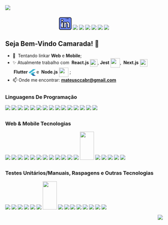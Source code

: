 <div>
    <img src="https://i.imgur.com/3lP9lfP.png" style="max-width: 100%;">
    <h4 dir="auto"> </h4>
    <p align="center" dir="auto>
    <a href="https://www.linkedin.com/in/cabraiz/" rel="nofollow"><img src="https://raw.githubusercontent.com/8bithemant/8bithemant/master/linkedin.png?raw=true" style="width: 40px"></a>
    <img src="https://i.imgur.com/cKCY0l9.png" style="width: 1%"></a>
    <a href="mailto:mateusccabr@gmail.com?subject=Hey%20Mateus!&body=Let's%20Start%3F"><img src="https://i.imgur.com/llyimkr.png" style="width: 40px"></a>
    <img src="https://i.imgur.com/cKCY0l9.png" style="width: 1%"></a>
    <a href="https://www.instagram.com/cabraiz/" rel="nofollow"><img src="https://i.imgur.com/IBxb1Ej.png" style="width: 40px"></a>
    <img src="https://i.imgur.com/cKCY0l9.png" style="width: 1%"></a>
    <a href="https://www.tiktok.com/@cabraiz" rel="nofollow"><img src="https://cdn3.iconfinder.com/data/icons/colorful-guache-social-media-logos-1/159/social-media_tiktok-512.png" style="width: 40px"></a>
    <h2 dir="auto">Seja Bem-Vindo Camarada! 🤝</h2>
    <ul dir="auto">
    <li><g-emoji class="g-emoji" alias="seedling" >📱</g-emoji> &nbsp;Tentando linkar <strong>Web</strong> e <strong>Mobile</strong>;</li>
    <li><g-emoji class="g-emoji" alias="sparkles" >✨</g-emoji> Atualmente trabalho com 
    <strong>&nbsp;React.js</strong>
    <img align="center" height="24" width="24" src="https://camo.githubusercontent.com/cda2bff49eb0cd388393e08dd91cc3cf461f095e387d3fdcb8648ab0418010aa/68747470733a2f2f692e67697068792e636f6d2f6d656469612f654e41736a4f353574506267616f72376d612f323030772e77656270" style="max-width: 100%;">,
    <strong>Jest</strong>
    <img align="center" height="30" width="30" src="https://user-images.githubusercontent.com/47371964/214415268-3c63174b-d209-480d-a6e2-f39b71923069.svg" style="max-width: 100%;">,
    <strong>&nbsp;Next.js</strong>
    <img align="center" height="24" width="24" src="https://user-images.githubusercontent.com/47371964/214419003-5a9bfa22-543a-4c4a-b2ed-24cdf76879b3.svg">
    <strong>&nbsp;Flutter</strong><img align="center" height="20.5" width="28" src="https://github.com/devicons/devicon/blob/master/icons/flutter/flutter-original.svg" style="max-width: 100%;">e 
    <strong>&nbsp;Node.js</strong>
    <img align="center" height="30" width="30" src="https://camo.githubusercontent.com/bb12151c6b0cad592b4b7449df388a6db7aa7ceae45ef7cc03c9d4cab56dc90e/68747470733a2f2f6d65646961332e67697068792e636f6d2f6d656469612f6b64466338667562675333316238447356752f67697068792e77656270"></a> ;</li>
   <li><g-emoji class="g-emoji" alias="sparkles" >📫 Onde me encontrar: <a href="mailto:mateusccabr@gmail.com?subject=Hey%20Mateus!&body=Let's%20Start%3F"><strong>mateusccabr@gmail.com</strong></a> </a></li>
</div>
    <h2 dir="auto"></h2>
    <h3 dir="auto">Linguagens De Programação</h3>
<div>
    <img src="https://i.imgur.com/AxIFb25.png" style="width: 90px"></a>
    <img src="https://i.imgur.com/cKCY0l9.png" style="width: 1%"></a>
    <img src="https://i.imgur.com/MpCpLUJ.png" style="width: 90px"></a>
    <img src="https://i.imgur.com/cKCY0l9.png" style="width: 1%"></a>
    <img src="https://i.imgur.com/YXHe4oP.png" style="width: 90px"></a>
    <img src="https://i.imgur.com/cKCY0l9.png" style="width: 1%"></a>
    <img src="https://i.imgur.com/WbiDNpt.png" style="width: 90px"></a>
    <img src="https://i.imgur.com/cKCY0l9.png" style="width: 1%"></a>
    <img src="https://i.imgur.com/maX3HSe.png" style="width: 90px"></a>
    <img src="https://i.imgur.com/cKCY0l9.png" style="width: 1%"></a>
    <img src="https://i.imgur.com/314xhAs.png" style="width: 90px"></a>
    <img src="https://i.imgur.com/cKCY0l9.png" style="width: 1%"></a>
    <img src="https://i.imgur.com/T5PRURA.png" style="width: 90px"></a>
    <img src="https://i.imgur.com/cKCY0l9.png" style="width: 1%"></a>
    <img src="https://i.imgur.com/TQE2I42.png" style="width: 90px"></a>
</div>
<h2 dir="auto"></h2>
<h3 dir="auto">Web<b> & </b>Mobile Tecnologias</h3>
<div>
    <img src="https://i.imgur.com/vMI9Z0t.png" style="width: 90px"></a>
    <img src="https://i.imgur.com/cKCY0l9.png" style="width: 1%"></a>
    <img src="https://i.imgur.com/SZyAUhK.png" style="width: 90px"></a>
    <img src="https://i.imgur.com/cKCY0l9.png" style="width: 1%"></a>
    <img src="https://i.imgur.com/VGrBXc9.png" style="width: 90px"></a>
    <img src="https://i.imgur.com/cKCY0l9.png" style="width: 1%"></a>
    <img src="https://i.imgur.com/K1b9vD4.png" style="width: 90px"></a>
    <img src="https://i.imgur.com/cKCY0l9.png" style="width: 1%"></a>
    <img src="https://i.imgur.com/8GAPYH9.png" style="width: 90px"></a>
    <img src="https://i.imgur.com/cKCY0l9.png" style="width: 1%"></a>
    <img src="https://i.imgur.com/UUwANPY.png" style="width: 90px"></a>
    <img src="https://i.imgur.com/cKCY0l9.png" style="width: 1%"></a>
    <img src="https://i.imgur.com/tg95a0t.png" style="height: 90px; width: 45px""></a>
    <img src="https://i.imgur.com/cKCY0l9.png" style="width: 1%"></a>
    <img src="https://i.imgur.com/PH62YRV.png" style="width: 90px"></a>
    <img src="https://i.imgur.com/cKCY0l9.png" style="width: 1%"></a>
    <img src="https://i.imgur.com/VefkII4.png" style="width: 90px"></a>
    <img src="https://i.imgur.com/cKCY0l9.png" style="width: 1%"></a>
    </div>
    <h2 dir="auto"></h2>
    <h3 dir="auto">Testes Unitários/Manuais, Raspagens e Outras Tecnologias</h3>
<div>
    <img src="https://i.imgur.com/6QKQD2t.png" style="width: 90px"></a>
    <img src="https://i.imgur.com/cKCY0l9.png" style="width: 1%"></a>
    <img src="https://i.imgur.com/LvypQRJ.png" style="width: 90px"></a>
    <img src="https://i.imgur.com/cKCY0l9.png" style="width: 1%"></a>    
    <img src="https://i.imgur.com/jFkoI5j.png" style="width: 90px"></a>
    <img src="https://i.imgur.com/cKCY0l9.png" style="width: 1%"></a>
    <img src="https://i.imgur.com/tg95a0t.png" style="height: 90px; width: 45px""></a>
    <img src="https://i.imgur.com/cKCY0l9.png" style="width: 1%"></a>
    <img src="https://i.imgur.com/cUwa5mT.png" style="width: 90px"></a>
    <img src="https://i.imgur.com/cKCY0l9.png"style="width: 1%"></a>
    <img src="https://i.imgur.com/bjuREjl.png" style="width: 90px"></a>
    <img src="https://i.imgur.com/cKCY0l9.png" style="width: 1%"></a>
    <img src="https://i.imgur.com/rHGMRGR.png" style="width: 90px"></a>
    <img src="https://i.imgur.com/cKCY0l9.png" style="width: 1%"></a>
    <img src="https://i.imgur.com/iOCXb5B.png" style="width: 90px"></a>
</div>
    <p align="end" dir="auto">
    <img src="https://i.imgur.com/dphwEGC.png" style="width: 40vw;">
